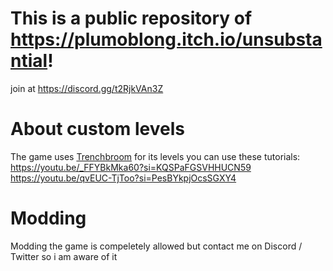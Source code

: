 # This is a public repository of https://plumoblong.itch.io/unsubstantial!
join at https://discord.gg/t2RjkVAn3Z 

# About custom levels
The game uses [Trenchbroom](https://trenchbroom.github.io/) for its levels
you can use these tutorials: 
https://youtu.be/_FFYBkMka60?si=KQSPaFGSVHHUCN59
https://youtu.be/qvEUC-TjToo?si=PesBYkpjOcsSGXY4

# Modding
Modding the game is compeletely allowed but contact me on Discord / Twitter so i am aware of it
